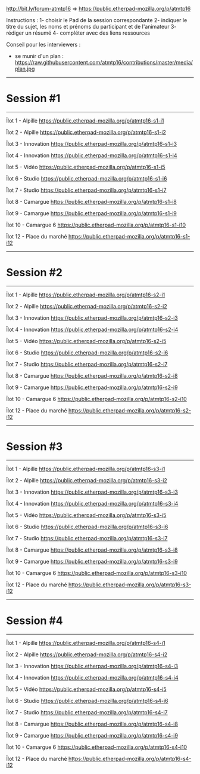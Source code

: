 http://bit.ly/forum-atmtp16 => 
https://public.etherpad-mozilla.org/p/atmtp16

Instructions :
1- choisir le Pad de la session correspondante
2- indiquer le titre du sujet, les noms et prénoms du participant et de l'animateur
3- rédiger un résumé
4- compléter avec des liens ressources


Conseil pour les interviewers :
- se munir d'un plan : https://raw.githubusercontent.com/atmtp16/contributions/master/media/plan.jpg

----------------
# Session #1
----------------

Îlot 1 - Alpille
https://public.etherpad-mozilla.org/p/atmtp16-s1-i1

Îlot 2 - Alpille
https://public.etherpad-mozilla.org/p/atmtp16-s1-i2

Îlot 3 - Innovation
https://public.etherpad-mozilla.org/p/atmtp16-s1-i3

Îlot 4 - Innovation
https://public.etherpad-mozilla.org/p/atmtp16-s1-i4

Îlot 5 - Vidéo
https://public.etherpad-mozilla.org/p/atmtp16-s1-i5

Îlot 6 - Studio
https://public.etherpad-mozilla.org/p/atmtp16-s1-i6

Îlot 7 - Studio
https://public.etherpad-mozilla.org/p/atmtp16-s1-i7

Îlot 8 - Camargue
https://public.etherpad-mozilla.org/p/atmtp16-s1-i8

Îlot 9 - Camargue
https://public.etherpad-mozilla.org/p/atmtp16-s1-i9

Îlot 10 - Camargue 6
https://public.etherpad-mozilla.org/p/atmtp16-s1-i10

Îlot 12 - Place du marché
https://public.etherpad-mozilla.org/p/atmtp16-s1-i12

----------------
# Session #2
----------------

Îlot 1 - Alpille
https://public.etherpad-mozilla.org/p/atmtp16-s2-i1

Îlot 2 - Alpille
https://public.etherpad-mozilla.org/p/atmtp16-s2-i2

Îlot 3 - Innovation
https://public.etherpad-mozilla.org/p/atmtp16-s2-i3

Îlot 4 - Innovation
https://public.etherpad-mozilla.org/p/atmtp16-s2-i4

Îlot 5 - Vidéo
https://public.etherpad-mozilla.org/p/atmtp16-s2-i5

Îlot 6 - Studio
https://public.etherpad-mozilla.org/p/atmtp16-s2-i6

Îlot 7 - Studio
https://public.etherpad-mozilla.org/p/atmtp16-s2-i7

Îlot 8 - Camargue
https://public.etherpad-mozilla.org/p/atmtp16-s2-i8

Îlot 9 - Camargue
https://public.etherpad-mozilla.org/p/atmtp16-s2-i9

Îlot 10 - Camargue 6
https://public.etherpad-mozilla.org/p/atmtp16-s2-i10

Îlot 12 - Place du marché
https://public.etherpad-mozilla.org/p/atmtp16-s2-i12

----------------
# Session #3
----------------

Îlot 1 - Alpille
https://public.etherpad-mozilla.org/p/atmtp16-s3-i1

Îlot 2 - Alpille
https://public.etherpad-mozilla.org/p/atmtp16-s3-i2

Îlot 3 - Innovation
https://public.etherpad-mozilla.org/p/atmtp16-s3-i3

Îlot 4 - Innovation
https://public.etherpad-mozilla.org/p/atmtp16-s3-i4

Îlot 5 - Vidéo
https://public.etherpad-mozilla.org/p/atmtp16-s3-i5

Îlot 6 - Studio
https://public.etherpad-mozilla.org/p/atmtp16-s3-i6

Îlot 7 - Studio
https://public.etherpad-mozilla.org/p/atmtp16-s3-i7

Îlot 8 - Camargue
https://public.etherpad-mozilla.org/p/atmtp16-s3-i8

Îlot 9 - Camargue
https://public.etherpad-mozilla.org/p/atmtp16-s3-i9

Îlot 10 - Camargue 6
https://public.etherpad-mozilla.org/p/atmtp16-s3-i10

Îlot 12 - Place du marché
https://public.etherpad-mozilla.org/p/atmtp16-s3-i12

----------------
# Session #4
----------------

Îlot 1 - Alpille
https://public.etherpad-mozilla.org/p/atmtp16-s4-i1

Îlot 2 - Alpille
https://public.etherpad-mozilla.org/p/atmtp16-s4-i2

Îlot 3 - Innovation
https://public.etherpad-mozilla.org/p/atmtp16-s4-i3

Îlot 4 - Innovation
https://public.etherpad-mozilla.org/p/atmtp16-s4-i4

Îlot 5 - Vidéo
https://public.etherpad-mozilla.org/p/atmtp16-s4-i5

Îlot 6 - Studio
https://public.etherpad-mozilla.org/p/atmtp16-s4-i6

Îlot 7 - Studio
https://public.etherpad-mozilla.org/p/atmtp16-s4-i7

Îlot 8 - Camargue
https://public.etherpad-mozilla.org/p/atmtp16-s4-i8

Îlot 9 - Camargue
https://public.etherpad-mozilla.org/p/atmtp16-s4-i9

Îlot 10 - Camargue 6
https://public.etherpad-mozilla.org/p/atmtp16-s4-i10

Îlot 12 - Place du marché
https://public.etherpad-mozilla.org/p/atmtp16-s4-i12
